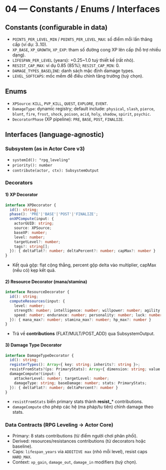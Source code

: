 # 04 — Constants / Enums / Interfaces

## Constants (configurable in data)
- `POINTS_PER_LEVEL_MIN` / `POINTS_PER_LEVEL_MAX`: số điểm mỗi lần thăng cấp (ví dụ: 3..10).
- `XP_BASE`, `XP_GROWTH`, `XP_EXP`: tham số đường cong XP lên cấp (hỗ trợ nhiều dạng).
- `LIFESPAN_PER_LEVEL` (years): +0.25~1.0 tuỳ thiết kế (rất nhỏ).
- `RESIST_CAP_MAX`: ví dụ 0.85 (85%); `RESIST_CAP_MIN`: 0.
- `DAMAGE_TYPES_BASELINE`: danh sách mặc định damage types.
- `LEVEL_SOFTCAPS`: mốc mềm để điều chỉnh tăng trưởng (tuỳ chọn).

## Enums
- `XPSource`: `KILL`, `PVP_KILL`, `QUEST`, `EXPLORE`, `EVENT`.
- `DamageType`: dynamic registry; default include: `physical`, `slash`, `pierce`, `blunt`, `fire`, `frost`, `shock`, `poison`, `acid`, `holy`, `shadow`, `spirit`, `psychic`.
- `DecoratorPhase` (XP pipeline): `PRE`, `BASE`, `POST`, `FINALIZE`.

## Interfaces (language-agnostic)
### Subsystem (as in Actor Core v3)
- `systemId(): "rpg_leveling"`
- `priority(): number`
- `contribute(actor, ctx): SubsystemOutput`

### Decorators
#### 1) XP Decorator
```ts
interface XPDecorator {
  id(): string;
  phase(): 'PRE'|'BASE'|'POST'|'FINALIZE';
  onXPCompute(input: {
    actorGUID: string;
    source: XPSource;
    baseXP: number;
    level: number;
    targetLevel?: number;
    tags?: string[];
  }): { deltaFlat?: number; deltaPercent?: number; capMax?: number }
}
```
- Kết quả gộp: flat cộng thẳng, percent gộp delta vào multiplier, capMax (nếu có) kẹp kết quả.

#### 2) Resource Decorator (mana/stamina)
```ts
interface ResourceDecorator {
  id(): string;
  computeResources(input: {
    level: number;
    strength: number; intelligence: number; willpower: number; agility: number;
    speed: number; endurance: number; personality: number; luck: number;
  }): { mana_max?: number; stamina_max?: number; hp_max?: number }
}
```
- Trả về **contributions** (FLAT/MULT/POST_ADD) qua SubsystemOutput.

#### 3) Damage Type Decorator
```ts
interface DamageTypeDecorator {
  id(): string;
  registerTypes(): Array<{ key: string; inherits?: string }>;
  resistFromStats?(ps: PrimaryStats): Array<{ dimension: string; value: number; bucket: 'FLAT'|'MULT'|'POST_ADD' }>;
  damageCompute?(input: {
    attackerLevel: number; targetLevel: number;
    damageType: string; baseDamage: number; stats: PrimaryStats;
  }): { deltaFlat?: number; deltaPercent?: number }
}
```
- `resistFromStats` biến primary stats thành **resist_*** contributions.
- `damageCompute` cho phép các hệ (ma pháp/tu tiên) chỉnh damage theo stats.

### Data Contracts (RPG Leveling → Actor Core)
- Primary: 8 stats contributions (từ điểm người chơi phân phối).
- Derived: resources/resistances contributions (từ decorators hoặc baseline).
- Caps: `lifespan_years` via `ADDITIVE max` (nhỏ mỗi level), resist caps `HARD_MAX`.
- Context: `xp_gain`, `damage_out`, `damage_in` modifiers (tuỳ chọn).

